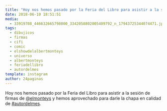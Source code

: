 ```yaml
---
title: "Hoy nos hemos pasado por la Feria del Libro para asistir a la sesión de firmas de @elmonteys y hemos aprovechado para darle la chapa en calidad de #autordelmes"
date: 2018-06-10 18:51:51
media: 
  - 33919708_446632665798000_3342058802005409792_n_17943725344074471.jpg
tags: 
  - dibujicos
  - firmas
  - cifi
  - comic
  - elshowdelalbertmonteys
  - universo
  - albertmonteys
  - feriadellibro
  - autordelmes
template: instagram
author: 24paginas
---
```


Hoy nos hemos pasado por la Feria del Libro para asistir a la sesión de firmas de [@elmonteys](https://instagram.com/elmonteys) y hemos aprovechado para darle la chapa en calidad de [#autordelmes](/tags/autordelmes).
